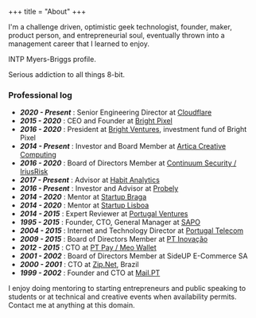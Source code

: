 +++
title = "About"
+++

I'm a challenge driven, optimistic geek technologist, founder, maker, product person, and entrepreneurial soul, eventually thrown into a management career that I learned to enjoy.

INTP Myers-Briggs profile.

Serious addiction to all things 8-bit.

### Professional log

- ***2020 - Present*** : Senior Engineering Director at [Cloudflare][16]
- ***2015 - 2020*** : CEO and Founder at [Bright Pixel][1]
- ***2016 - 2020*** : President at [Bright Ventures][2], investment fund of Bright Pixel
- ***2014 - Present*** : Investor and Board Member at [Artica Creative Computing][3]
- ***2016 - 2020*** : Board of Directors Member at [Continuum Security / IriusRisk][4]
- ***2017 - Present*** : Advisor at [Habit Analytics][5]
- ***2016 - Present*** : Investor and Advisor at [Probely][6]
- ***2014 - 2020*** : Mentor at [Startup Braga][7]
- ***2014 - 2020*** : Mentor at [Startup Lisboa][8]
- ***2014 - 2015*** : Expert Reviewer at [Portugal Ventures][9]
- ***1995 - 2015*** : Founder, CTO, General Manager at [SAPO][10]
- ***2004 - 2015*** : Internet and Technology Director at [Portugal Telecom][11]
- ***2009 - 2015*** : Board of Directors Member at [PT Inovação][12]
- ***2012 - 2015*** : CTO at [PT Pay / Meo Wallet][13]
- ***2001 - 2002*** : Board of Directors Member at SideUP E-Commerce SA
- ***2000 - 2001*** : CTO at [Zip.Net][14], Brazil
- ***1999 - 2002*** : Founder and CTO at [Mail.PT][15]

I enjoy doing mentoring to starting entrepreneurs and public speaking to students or at technical and creative events when availability permits. Contact me at anything at this domain.

[1]: https://brpx.com/
[2]: https://brpx.com/investment
[3]: https://artica.cc/
[4]: https://iriusrisk.com/
[5]: https://habit.io/
[6]: https://probely.com/
[7]: https://www.startupbraga.com/
[8]: https://www.startuplisboa.com/
[9]: https://www.portugalventures.pt/en/
[10]: https://sapo.pt/
[11]: https://www.telecom.pt/en-us
[12]: https://www.alticelabs.com/en/
[13]: https://wallet.pt/
[14]: https://pt.wikipedia.org/wiki/Zipmail
[15]: https://mail.pt/
[16]: https://cloudflare.com/
